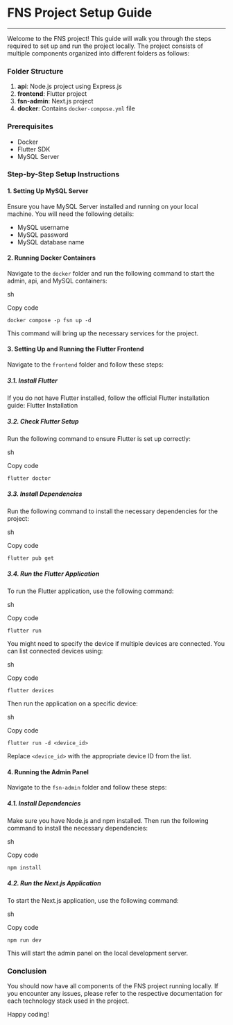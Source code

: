 # FNS Project Setup Guide
-----------------------

Welcome to the FNS project! This guide will walk you through the steps required to set up and run the project locally. The project consists of multiple components organized into different folders as follows:

### Folder Structure

1.  **api**: Node.js project using Express.js
2.  **frontend**: Flutter project
3.  **fsn-admin**: Next.js project
4.  **docker**: Contains `docker-compose.yml` file

### Prerequisites

-   Docker
-   Flutter SDK
-   MySQL Server

### Step-by-Step Setup Instructions

#### 1\. Setting Up MySQL Server

Ensure you have MySQL Server installed and running on your local machine. You will need the following details:

-   MySQL username
-   MySQL password
-   MySQL database name

#### 2\. Running Docker Containers

Navigate to the `docker` folder and run the following command to start the admin, api, and MySQL containers:

sh

Copy code

`docker compose -p fsn up -d`

This command will bring up the necessary services for the project.

#### 3\. Setting Up and Running the Flutter Frontend

Navigate to the `frontend` folder and follow these steps:

##### 3.1. Install Flutter

If you do not have Flutter installed, follow the official Flutter installation guide: Flutter Installation

##### 3.2. Check Flutter Setup

Run the following command to ensure Flutter is set up correctly:

sh

Copy code

`flutter doctor`

##### 3.3. Install Dependencies

Run the following command to install the necessary dependencies for the project:

sh

Copy code

`flutter pub get`

##### 3.4. Run the Flutter Application

To run the Flutter application, use the following command:

sh

Copy code

`flutter run`

You might need to specify the device if multiple devices are connected. You can list connected devices using:

sh

Copy code

`flutter devices`

Then run the application on a specific device:

sh

Copy code

`flutter run -d <device_id>`

Replace `<device_id>` with the appropriate device ID from the list.

#### 4\. Running the Admin Panel

Navigate to the `fsn-admin` folder and follow these steps:

##### 4.1. Install Dependencies

Make sure you have Node.js and npm installed. Then run the following command to install the necessary dependencies:

sh

Copy code

`npm install`

##### 4.2. Run the Next.js Application

To start the Next.js application, use the following command:

sh

Copy code

`npm run dev`

This will start the admin panel on the local development server.

### Conclusion

You should now have all components of the FNS project running locally. If you encounter any issues, please refer to the respective documentation for each technology stack used in the project.

Happy coding!